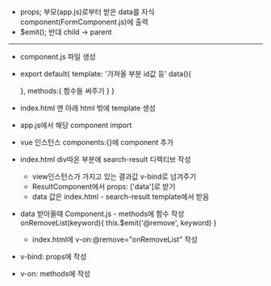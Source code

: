 - props; 부모(app.js)로부터 받은 data를 자식 component(FormComponent.js)에 출력
- $emit(); 반대 child -> parent
---
- component.js 파일 생성
- export default{
    template: '가져올 부분 id값 등'
    data(){

    },
    methods:{
        함수들 써주기
    }
}
- index.html 맨 아래 html 밖에 template 생성
- app.js에서 해당 component import
- vue 인스턴스 components:{}에 component 추가
- index.html div따온 부분에 search-result 디렉티브 작성 
  - view인스턴스가 가지고 있는 결과값 v-bind로 넘겨주기
  - ResultComponent에서 props: ['data']로 받기
  - data 값은 index.html - search-result template에서 받음
- data 받아올때 Component.js - methods에 함수 작성 onRemoveList(keyword){
            this.$emit('@remove', keyword)
        }
  - index.html에 v-on:@remove="onRemoveList" 작성
- v-bind: props에 작성
- v-on: methods에 작성